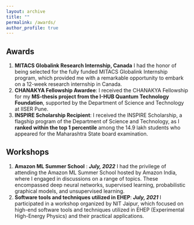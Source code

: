 ```yaml
---
layout: archive
title: ""
permalink: /awards/
author_profile: true
---
```


## Awards
1. **MITACS Globalink Research Internship, Canada**
I had the honor of being selected for the fully funded MITACS Globalink Internship program, which provided me with a remarkable opportunity to embark on a 12-week research internship in Canada.
2. **CHANAKYA Fellowship Awardee**:
I received the CHANAKYA Fellowship for my **MS-thesis project from the I-HUB Quantum Technology Foundation**, supported by the Department of Science and Technology at IISER Pune.
3. **INSPIRE Scholarship Recipient**:
I received the INSPIRE Scholarship, a flagship program of the Department of Science and Technology, as I **ranked within the top 1 percentile** among the 14.9 lakh students who appeared for the Maharashtra State board examination.


## Workshops 
1. **Amazon ML Summer School** :
***July, 2022***
I had the privilege of attending the Amazon ML Summer School hosted by Amazon India, where I engaged in discussions on a range of topics. These encompassed deep neural networks, supervised learning, probabilistic graphical models, and unsupervised learning.
2. **Software tools and techniques utilized in EHEP**:
***July, 2021*** I participated in a workshop organized by NIT Jaipur, which focused on high-end software tools and techniques utilized in EHEP (Experimental High-Energy Physics) and their practical applications.
